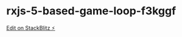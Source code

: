 # rxjs-5-based-game-loop-f3kggf

[Edit on StackBlitz ⚡️](https://stackblitz.com/edit/rxjs-5-based-game-loop-f3kggf)